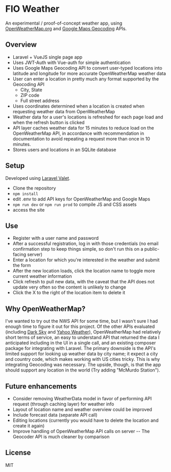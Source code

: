 # FIO Weather

An experimental / proof-of-concept weather app, using [OpenWeatherMap.org](https://openweathermap.org/) and [Google Maps Geocoding](https://developers.google.com/maps/documentation/geocoding/start) APIs.

## Overview
- Laravel + VueJS single page app
- Uses JWT-Auth with Vue-auth for simple authentication
- Uses Google Maps Geocoding API to convert user-typed locations into latitude and longitude for more accurate OpenWeatherMap weather data
- User can enter a location in pretty much any format supported by the Geocoding API
  - City, State
  - ZIP code
  - Full street address
- Uses coordinates determined when a location is created when requesting weather data from OpenWeatherMap
- Weather data for a user's locations is refreshed for each page load and when the refresh button is clicked
- API layer caches weather data for 15 minutes to reduce load on the OpenWeatherMap API, in accordance with recommendation in documentation to avoid repeating a request more than once in 10 minutes.
- Stores users and locations in an SQLite database

## Setup
Developed using [Laravel Valet](https://laravel.com/docs/5.6/valet).
- Clone the repository
- `npm install`
- edit .env to add API keys for OpenWeatherMap and Google Maps
- `npm run dev` or `npm run prod` to compile JS and CSS assets
- access the site

## Use
- Register with a user name and password
- After a successful registration, log in with those credentials (no email confirmation step to keep things simple, so don't run this on a public-facing server)
- Enter a location for which you're interested in the weather and submit the form
- After the new location loads, click the location name to toggle more current weather information
- Click refresh to pull new data, with the caveat that the API does not update very often so the content is unlikely to change
- Click the X to the right of the location item to delete it

## Why OpenWeatherMap?
I've wanted to try out the NWS API for some time, but I wasn't sure I had enough time to figure it out for this project. Of the other APIs evaluated (including [Dark Sky](https://darksky.net/dev) and [Yahoo Weather](https://developer.yahoo.com/weather/)), OpenWeatherMap had relatively short terms of service, an easy to understand API that returned the data I anticipated including in the UI in a single call, and an existing composer package for integrating with Laravel.
The primary downside is the API's limited support for looking up weather data by city name; it expect a city and country code, which makes working with US cities tricky. This is why integrating Geocoding was necessary. The upside, though, is that the app should support any location in the world (Try adding "McMurdo Station").

## Future enhancements
- Consider removing WeatherData model in favor of performing API request (through caching layer) for weather info
- Layout of location name and weather overview could be improved
- Include forecast data (separate API call)
- Editing locations (currently you would have to delete the location and create it again)
- Improve handling of OpenWeatherMap API calls on server -- The Geocoder API is much cleaner by comparison

## License
MIT

